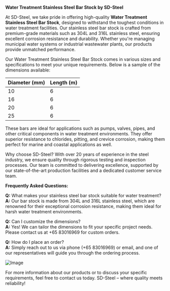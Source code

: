**Water Treatment Stainless Steel Bar Stock by SD-Steel**

At SD-Steel, we take pride in offering high-quality **Water Treatment Stainless Steel Bar Stock**, designed to withstand the toughest conditions in water treatment facilities. Our stainless steel bar stock is crafted from premium-grade materials such as 304L and 316L stainless steel, ensuring excellent corrosion resistance and durability. Whether you're managing municipal water systems or industrial wastewater plants, our products provide unmatched performance.

Our Water Treatment Stainless Steel Bar Stock comes in various sizes and specifications to meet your unique requirements. Below is a sample of the dimensions available:

| Diameter (mm) | Length (m)   |
|---------------|--------------|
| 10            | 6            |
| 16            | 6            |
| 20            | 6            |
| 25            | 6            |

These bars are ideal for applications such as pumps, valves, pipes, and other critical components in water treatment environments. They offer superior resistance to chlorides, pitting, and crevice corrosion, making them perfect for marine and coastal applications as well.

Why choose SD-Steel? With over 20 years of experience in the steel industry, we ensure quality through rigorous testing and inspection processes. Our team is committed to delivering excellence, supported by our state-of-the-art production facilities and a dedicated customer service team.

**Frequently Asked Questions:**

**Q:** What makes your stainless steel bar stock suitable for water treatment?  
**A:** Our bar stock is made from 304L and 316L stainless steel, which are renowned for their exceptional corrosion resistance, making them ideal for harsh water treatment environments.

**Q:** Can I customize the dimensions?  
**A:** Yes! We can tailor the dimensions to fit your specific project needs. Please contact us at +65 83016969 for custom orders.

**Q:** How do I place an order?  
**A:** Simply reach out to us via phone (+65 83016969) or email, and one of our representatives will guide you through the ordering process.

![Image](https://github.com/user-attachments/assets/2567258e-e124-4816-932d-1809bd27ef0b)

For more information about our products or to discuss your specific requirements, feel free to contact us today. SD-Steel – where quality meets reliability!